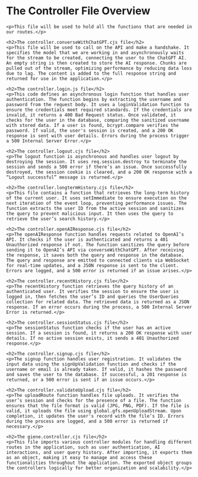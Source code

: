 <!DOCTYPE html>
<html lang="en">
<head>
    <meta charset="UTF-8">
    <meta name="viewport" content="width=device-width, initial-scale=1.0">
</head>
<body>
    <h1>The Controller File Overview</h1>
    
    <p>This file will be used to hold all the functions that are needed in our routes.</p>

    <h2>The controller.converseWithChatGPT.cjs file</h2>
    <p>This file will be used to call on the API and make a handshake. It specifies the model that we are working in and asynchronously waits for the stream to be created, connecting the user to the ChatGPT AI. An empty string is then created to store the AI response. Chunks are pulled out of the stream, optimizing performance by reducing data loss due to lag. The content is added to the full response string and returned for use in the application.</p>

    <h2>The controller.login.js file</h2>
    <p>This code defines an asynchronous login function that handles user authentication. The function begins by extracting the username and password from the request body. It uses a loginValidation function to ensure the credentials meet required standards. If the credentials are invalid, it returns a 400 Bad Request status. Once validated, it checks for the user in the database, comparing the sanitized username with stored data. If a user is found, bcrypt.compare verifies the password. If valid, the user's session is created, and a 200 OK response is sent with user details. Errors during the process trigger a 500 Internal Server Error.</p>

    <h2>The controller.logout.cjs file</h2>
    <p>The logout function is asynchronous and handles user logout by destroying the session. It uses req.session.destroy to terminate the session and sends a 500 error if there’s an issue. Once successfully destroyed, the session cookie is cleared, and a 200 OK response with a “Logout successful” message is returned.</p>

    <h2>The controller.longtermHistory.cjs file</h2>
    <p>This file contains a function that retrieves the long-term history of the current user. It uses setImmediate to ensure execution on the next iteration of the event loop, preventing performance issues. The function extracts the user ID from the active session and sanitizes the query to prevent malicious input. It then uses the query to retrieve the user’s search history.</p>

    <h2>The controller.openAIResponse.cjs file</h2>
    <p>The openAIResponse function handles requests related to OpenAI’s API. It checks if the user is authenticated and returns a 401 Unauthorized response if not. The function sanitizes the query before sending it to OpenAI’s API via converseWithChatGPT. After receiving the response, it saves both the query and response in the database. The query and response are emitted to connected clients via WebSocket for real-time updates, and a JSON response is sent to the client. Errors are logged, and a 500 error is returned if an issue arises.</p>

    <h2>The controller.recentHistory.cjs file</h2>
    <p>The recentHistory function retrieves the query history of an authenticated user. It verifies the session to ensure the user is logged in, then fetches the user’s ID and queries the UserQueries collection for related data. The retrieved data is returned as a JSON response. If an error occurs during the process, a 500 Internal Server Error is returned.</p>

    <h2>The controller.sessionStatus.cjs file</h2>
    <p>The sessionStatus function checks if the user has an active session. If a session is found, it returns a 200 OK response with user details. If no active session exists, it sends a 401 Unauthorized response.</p>

    <h2>The controller.signup.cjs file</h2>
    <p>The signup function handles user registration. It validates the input data using the signUpValidation function and checks if the username or email is already taken. If valid, it hashes the password and saves the user to the database. If successful, a 201 response is returned, or a 500 error is sent if an issue occurs.</p>

    <h2>The controller.validateUpload.cjs file</h2>
    <p>The uploadRoute function handles file uploads. It verifies the user’s session and checks for the presence of a file. The function ensures that the file format is valid (JPG, PNG, PDF). If the file is valid, it uploads the file using global.gfs.openUploadStream. Upon completion, it updates the user's record with the file’s ID. Errors during the process are logged, and a 500 error is returned if necessary.</p>

    <h2>The giene.controller.cjs file</h2>
    <p>This file imports various controller modules for handling different routes in the application, such as user authentication, AI interactions, and user query history. After importing, it exports them as an object, making it easy to manage and access these functionalities throughout the application. The exported object groups the controllers logically for better organization and scalability.</p>
</body>
</html>
